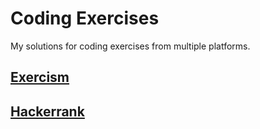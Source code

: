 # Coding Exercises

My solutions for coding exercises from multiple platforms.

## [Exercism](https://exercism.org)


## [Hackerrank](https://www.hackerrank.com/)
